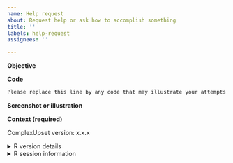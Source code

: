 ```yaml
---
name: Help request
about: Request help or ask how to accomplish something
title: ''
labels: help-request
assignees: ''

---
```


<!-- Please note that due to timezone differences and me helping you in my free time, it may take an average of 12 hours before I first see your request. If you think that the problem can be answered by another fellow R programmer, please consider asking a question on Stack Overflow as you may get an answer faster over there; if you do not get an answer there, please feel welcome to post a link here. -->

**Objective**
<!-- Please replace this line with a clear and concise description of what you wish to achieve. -->

**Code**

```R
Please replace this line by any code that may illustrate your attempts at solving the issue.
```


**Screenshot or illustration**
<!-- Please replace this line with a screenshot, sketch or another illustration of what you wish to achieve. -->

**Context (required)**

<!-- Use packageVersion('ComplexUpset') to check the version you have installed and replace x.x.x below: -->

ComplexUpset version: x.x.x

<details>
<summary>R version details</summary>

```R
<!-- Please replace this line by output of R.Version() -->
```

</details>


<details>

<summary>R session information</summary>
```R
<!-- Please replace this line by output of sessionInfo() -->
```

</details>
